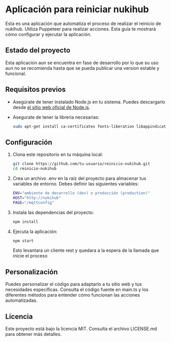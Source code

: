 # Aplicación para reiniciar nukihub 
Esta es una aplicación que automatiza el proceso de realizar el reinicio de nukihub. Utiliza Puppeteer para realizar acciones.
Esta guía te mostrará cómo configurar y ejecutar la aplicación.

## Estado del proyecto

Esta aplicacion aun se encuentra en fase de desarrollo por lo que su uso aun no se recomienda hasta que se pueda publicar una version estable y funcional. 



## Requisitos previos

- Asegúrate de tener instalado Node.js en tu sistema. Puedes descargarlo desde [el sitio web oficial de Node.js](https://nodejs.org/).

- Asegurate de tener la libreria necesarias:
    ```bash
    sudo apt-get install ca-certificates fonts-liberation libappindicator3-1 libasound2 libatk-bridge2.0-0 libatk1.0-0 libc6 libcairo2 libcups2 libdbus-1-3 libexpat1 libfontconfig1 libgbm1 libgcc1 libglib2.0-0 libgtk-3-0 libnspr4 libnss3 libpango-1.0-0 libpangocairo-1.0-0 libstdc++6 libx11-6 libx11-xcb1 libxcb1 libxcomposite1 libxcursor1 libxdamage1 libxext6 libxfixes3 libxi6 libxrandr2 libxrender1 libxss1 libxtst6 lsb-release wget xdg-utils
    ```

## Configuración

1. Clona este repositorio en tu máquina local:

   ```bash
   git clone https://github.com/tu-usuario/reinicio-nukihub.git
   cd reinicio-nukihub
   ``` 
    

2. Crea un archivo .env en la raíz del proyecto para almacenar tus variables de entorno. Debes definir las siguientes variables:

    ```bash
    ENV="ambiente de desarrollo (dev) o producción (production)"
    HOST="http://nukihub"
    PAGE="/mqttconfig"
    ``` 
    

3. Instala las dependencias del proyecto:

    ```bash
    npm install
    ``` 
    

4. Ejecuta la aplicación:
    ```bash
    npm start
    ``` 

    Esto  levantara un cliente rest y quedara a la espera de la llamada que inicie el proceso



## Personalización

Puedes personalizar el código para adaptarlo a tu sitio web y tus necesidades específicas. Consulta el código fuente en main.ts y los diferentes métodos para entender cómo funcionan las acciones automatizadas.


## Licencia

Este proyecto está bajo la licencia MIT. Consulta el archivo LICENSE.md para obtener más detalles.